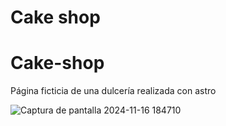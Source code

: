 # Cake shop
# Cake-shop
Página ficticia de una dulcería realizada con astro

![Captura de pantalla 2024-11-16 184710](https://github.com/user-attachments/assets/2d43b86a-b8d5-40ac-9815-eb41f5723e69)
